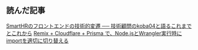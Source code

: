 ## 読んだ記事
[SmartHRのフロントエンドの技術的変遷 ── 技術顧問のkoba04と語るこれまでとこれから](https://tech.smarthr.jp/entry/2024/09/02/154839)
[Remix + Cloudflare + Prisma で、Node.jsとWrangler実行時にimportを適切に切り替える](https://zenn.dev/sora_kumo/articles/cloudflare-remix-env-paths)


